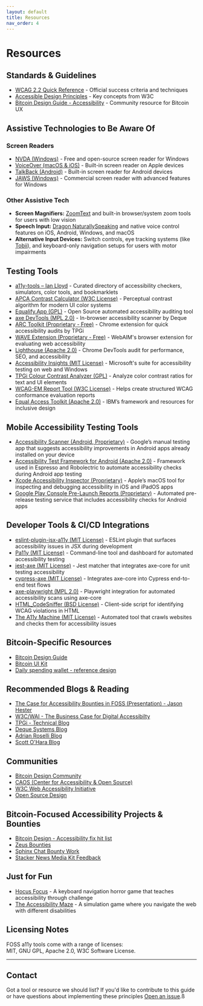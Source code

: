 ```yaml
---
layout: default
title: Resources
nav_order: 4
---
```


# Resources

## Standards & Guidelines

- [WCAG 2.2 Quick Reference](https://www.w3.org/WAI/WCAG22/quickref/) - Official success criteria and techniques
- [Accessible Design Principles](https://www.w3.org/WAI/fundamentals/accessibility-principles/) - Key concepts from W3C
- [Bitcoin Design Guide - Accessibility](https://bitcoin.design/guide/designing-products/accessibility/) - Community resource for Bitcoin UX

## Assistive Technologies to Be Aware Of

### Screen Readers

- [NVDA (Windows)](https://www.nvaccess.org/) - Free and open-source screen reader for Windows
- [VoiceOver (macOS & iOS)](https://support.apple.com/guide/iphone/turn-on-and-practice-voiceover-iph3e2e415f/ios) - Built-in screen reader on Apple devices
- [TalkBack (Android)](https://support.google.com/accessibility/android/answer/6007100) - Built-in screen reader for Android devices
- [JAWS (Windows)](https://www.freedomscientific.com/products/software/jaws/) - Commercial screen reader with advanced features for Windows


### Other Assistive Tech
- **Screen Magnifiers:** [ZoomText](https://www.zoomtext.com/) and built-in browser/system zoom tools for users with low vision
- **Speech Input:** [Dragon NaturallySpeaking](https://www.nuance.com/dragon.html) and native voice control features on iOS, Android, Windows, and macOS
- **Alternative Input Devices:** Switch controls, eye tracking systems (like [Tobii](https://www.tobii.com/)), and keyboard-only navigation setups for users with motor impairments


## Testing Tools

- [a11y-tools – Ian Lloyd](https://a11y-tools.com/) - Curated directory of accessibility checkers, simulators, color tools, and bookmarklets
- [APCA Contrast Calculator (W3C License)](https://github.com/Myndex) - Perceptual contrast algorithm for modern UI color systems
- [Equalify.App (GPL)](https://equalify.app) - Open Source automated accessibility auditing tool
- [axe DevTools (MPL 2.0)](https://www.deque.com/axe/) - In-browser accessibility scanner by Deque
- [ARC Toolkit (Proprietary - Free)](https://www.tpgi.com/arc-platform/arc-toolkit/) - Chrome extension for quick accessibility audits by TPGi
- [WAVE Extension (Proprietary - Free)](https://wave.webaim.org/extension/) - WebAIM's browser extension for evaluating web accessibility
- [Lighthouse (Apache 2.0)](https://developers.google.com/web/tools/lighthouse) - Chrome DevTools audit for performance, SEO, and accessibility
- [Accessibility Insights (MIT License)](https://accessibilityinsights.io/) - Microsoft's suite for accessibility testing on web and Windows
- [TPGi Colour Contrast Analyzer (GPL)](https://www.tpgi.com/color-contrast-checker/) - Analyze color contrast ratios for text and UI elements
- [WCAG-EM Report Tool (W3C License)](https://www.w3.org/WAI/eval/report-tool/) - Helps create structured WCAG conformance evaluation reports
- [Equal Access Toolkit (Apache 2.0)](https://www.ibm.com/able/toolkit) - IBM’s framework and resources for inclusive design


## Mobile Accessibility Testing Tools

- [Accessibility Scanner (Android, Proprietary)](https://play.google.com/store/apps/details?id=com.google.android.apps.accessibility.auditor) - Google’s manual testing app that suggests accessibility improvements in Android apps already installed on your device
- [Accessibility Test Framework for Android (Apache 2.0)](https://github.com/google/Accessibility-Test-Framework-for-Android) - Framework used in Espresso and Robolectric to automate accessibility checks during Android app testing
- [Xcode Accessibility Inspector (Proprietary)](https://developer.apple.com/documentation/accessibility/accessibility-inspector) - Apple’s macOS tool for inspecting and debugging accessibility in iOS and iPadOS apps
- [Google Play Console Pre-Launch Reports (Proprietary)](https://support.google.com/googleplay/android-developer/answer/7002270) - Automated pre-release testing service that includes accessibility checks for Android apps


## Developer Tools & CI/CD Integrations

- [eslint-plugin-jsx-a11y (MIT License)](https://www.npmjs.com/package/eslint-plugin-jsx-a11y) - ESLint plugin that surfaces accessibility issues in JSX during development
- [Pa11y (MIT License)](https://pa11y.org/) - Command-line tool and dashboard for automated accessibility testing
- [jest-axe (MIT License)](https://github.com/nickcolley/jest-axe) - Jest matcher that integrates axe-core for unit testing accessibility
- [cypress-axe (MIT License)](https://github.com/component-driven/cypress-axe) - Integrates axe-core into Cypress end-to-end test flows
- [axe-playwright (MPL 2.0)](https://github.com/abhinaba-ghosh/axe-playwright) - Playwright integration for automated accessibility scans using axe-core
- [HTML_CodeSniffer (BSD License)](https://squizlabs.github.io/HTML_CodeSniffer/) - Client-side script for identifying WCAG violations in HTML
- [The A11y Machine (MIT License)](https://github.com/liip/TheA11yMachine) - Automated tool that crawls websites and checks them for accessibility issues


## Bitcoin-Specific Resources

- [Bitcoin Design Guide](https://bitcoin.design/guide/)
- [Bitcoin UI Kit](https://www.figma.com/community/file/916680391812923706/bitcoin-ui-kit)
- [Daily spending wallet - reference design](https://bitcoin.design/guide/daily-spending-wallet/)

## Recommended Blogs & Reading

- [The Case for Accessibility Bounties in FOSS (Presentation) - Jason Hester](https://stacker.news/items/908947)
- [W3C/WAI - The Business Case for Digital Accessibilty](https://www.w3.org/WAI/business-case/)
- [TPGi - Technical Blog](https://www.tpgi.com/technical/)
- [Deque Systems Blog](https://www.deque.com/blog/)
- [Adrian Roselli Blog](https://adrianroselli.com/)
- [Scott O'Hara Blog](https://www.scottohara.me/)


## Communities

- [Bitcoin Design Community](https://bitcoin.design/join/)
- [CAOS (Center for Accessibility & Open Source)](https://caos.org/)
- [W3C Web Accessibility Initiative](https://www.w3.org/WAI/)
- [Open Source Design](https://opensourcedesign.net/)


## Bitcoin-Focused Accessibility Projects & Bounties

- [Bitcoin Design - Accessibility fix hit list](https://github.com/BitcoinDesign/Meta/issues/516)
- [Zeus Bounties](https://github.com/ZeusLN/zeus/blob/master/docs/Bounties.md#accessibility-fixes)
- [Sphinx Chat Bounty Work](https://github.com/stakwork/sphinx-tribes-frontend/issues/1040)
- [Stacker News Media Kit Feedback](https://github.com/stackernews/stacker.news/issues/1922)

## Just for Fun

- [Hocus Focus](https://jekyll-themes.com/hteumeuleu/hocus-focus) - A keyboard navigation horror game that teaches accessibility through challenge
- [The Accessibility Maze](https://games.de.torontomu.ca/amaze/#/) - A simulation game where you navigate the web with different disabilities


## Licensing Notes

FOSS a11y tools come with a range of licenses:  
MIT, GNU GPL, Apache 2.0, W3C Software License.

---

## Contact

Got a tool or resource we should list? If you'd like to contribute to this guide or have questions about implementing these principles [Open an issue](https://github.com/jason-me/bitcoin-universal-design/issues).ß